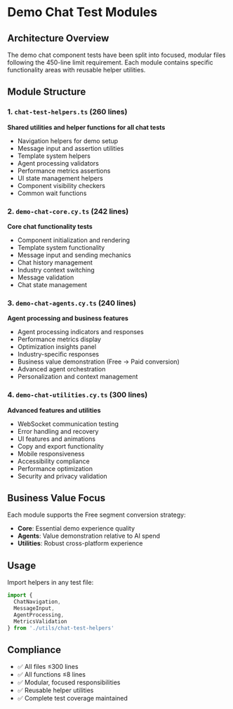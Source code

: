 # Demo Chat Test Modules

## Architecture Overview
The demo chat component tests have been split into focused, modular files following the 450-line limit requirement. Each module contains specific functionality areas with reusable helper utilities.

## Module Structure

### 1. `chat-test-helpers.ts` (260 lines)
**Shared utilities and helper functions for all chat tests**
- Navigation helpers for demo setup
- Message input and assertion utilities
- Template system helpers
- Agent processing validators
- Performance metrics assertions
- UI state management helpers
- Component visibility checkers
- Common wait functions

### 2. `demo-chat-core.cy.ts` (242 lines) 
**Core chat functionality tests**
- Component initialization and rendering
- Template system functionality
- Message input and sending mechanics
- Chat history management
- Industry context switching
- Message validation
- Chat state management

### 3. `demo-chat-agents.cy.ts` (240 lines)
**Agent processing and business features**
- Agent processing indicators and responses
- Performance metrics display
- Optimization insights panel
- Industry-specific responses
- Business value demonstration (Free → Paid conversion)
- Advanced agent orchestration
- Personalization and context management

### 4. `demo-chat-utilities.cy.ts` (300 lines)
**Advanced features and utilities**
- WebSocket communication testing
- Error handling and recovery
- UI features and animations
- Copy and export functionality
- Mobile responsiveness
- Accessibility compliance
- Performance optimization
- Security and privacy validation

## Business Value Focus
Each module supports the Free segment conversion strategy:
- **Core**: Essential demo experience quality
- **Agents**: Value demonstration relative to AI spend
- **Utilities**: Robust cross-platform experience

## Usage
Import helpers in any test file:
```typescript
import {
  ChatNavigation,
  MessageInput,
  AgentProcessing,
  MetricsValidation
} from './utils/chat-test-helpers'
```

## Compliance
- ✅ All files ≤300 lines
- ✅ All functions ≤8 lines  
- ✅ Modular, focused responsibilities
- ✅ Reusable helper utilities
- ✅ Complete test coverage maintained